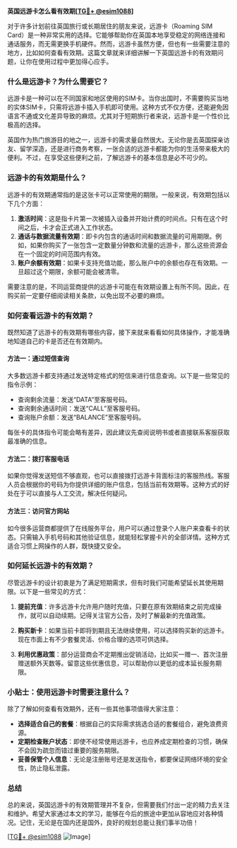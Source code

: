 **英国远游卡怎么看有效期[[TG💪+ @esim1088](https://t.me/s/esim1088)]**

对于许多计划前往英国旅行或长期居住的朋友来说，远游卡（Roaming SIM Card）是一种非常实用的选择。它能够帮助你在英国本地享受稳定的网络连接和通话服务，而无需更换手机硬件。然而，远游卡虽然方便，但也有一些需要注意的地方，比如如何查看有效期。这篇文章就来详细讲解一下英国远游卡的有效期问题，让你在使用过程中更加得心应手。

### **什么是远游卡？为什么需要它？**

远游卡是一种可以在不同国家和地区使用的SIM卡。当你出国时，不需要购买当地的实体SIM卡，只需将远游卡插入手机即可使用。这种方式不仅方便，还能避免因语言不通或文化差异导致的麻烦。尤其对于短期旅行者来说，远游卡是一个性价比极高的选择。

英国作为热门旅游目的地之一，远游卡的需求量自然很大。无论你是去英国探亲访友、留学深造，还是进行商务考察，一张合适的远游卡都能为你的生活带来极大的便利。不过，在享受这些便利之前，了解远游卡的基本信息是必不可少的。

### **远游卡的有效期是什么？**

远游卡的有效期通常指的是这张卡可以正常使用的期限。一般来说，有效期包括以下几个方面：

1. **激活时间**：这是指卡片第一次被插入设备并开始计费的时间点。只有在这个时间之后，卡才会正式进入工作状态。
2. **通话与数据流量有效期**：即卡内包含的通话时间和数据流量的可用期限。例如，如果你购买了一张包含一定数量分钟数和流量的远游卡，那么这些资源会在一个固定的时间范围内有效。
3. **账户余额有效期**：如果卡支持充值功能，那么账户中的余额也存在有效期。一旦超过这个期限，余额可能会被清零。

需要注意的是，不同运营商提供的远游卡可能在有效期设置上有所不同。因此，在购买前一定要仔细阅读相关条款，以免出现不必要的麻烦。

### **如何查看远游卡的有效期？**

既然知道了远游卡的有效期有哪些内容，接下来就来看看如何具体操作，才能准确地知道自己的卡是否还在有效期内。

#### **方法一：通过短信查询**

大多数远游卡都支持通过发送特定格式的短信来进行信息查询。以下是一些常见的指令示例：

- 查询剩余流量：发送“DATA”至客服号码。
- 查询剩余通话时间：发送“CALL”至客服号码。
- 查询账户余额：发送“BALANCE”至客服号码。

每张卡的具体指令可能会略有差异，因此建议先查阅说明书或者直接联系客服获取最准确的信息。

#### **方法二：拨打客服电话**

如果你觉得发送短信不够直观，也可以直接拨打远游卡背面标注的客服热线。客服人员会根据你的号码为你提供详细的账户信息，包括当前有效期等。这种方式的好处在于可以直接与人工交流，解决任何疑问。

#### **方法三：访问官方网站**

如今很多运营商都提供了在线服务平台，用户可以通过登录个人账户来查看卡的状态。只需输入手机号码和其他验证信息，就能轻松掌握卡片的全部详情。这种方式适合习惯上网操作的人群，既快捷又安全。

### **如何延长远游卡的有效期？**

尽管远游卡的设计初衷是为了满足短期需求，但有时我们可能希望延长其使用期限。以下是一些常见的方式：

1. **提前充值**：许多远游卡允许用户随时充值，只要在原有效期结束之前完成操作，就可以自动续期。记得关注官方公告，及时了解最新的充值政策。
   
2. **购买新卡**：如果当前卡即将到期且无法继续使用，可以选择购买新的远游卡。现在市面上有不少套餐灵活、价格合理的选项可供选择。

3. **利用优惠政策**：部分运营商会不定期推出促销活动，比如买一赠一、首次注册赠送额外天数等。留意这些优惠信息，可以帮助你以更低的成本延长服务期限。

### **小贴士：使用远游卡时需要注意什么？**

除了了解如何查看有效期外，还有一些其他事项值得大家注意：

- **选择适合自己的套餐**：根据自己的实际需求挑选合适的套餐组合，避免浪费资源。
- **定期检查账户状态**：即使不经常使用远游卡，也应养成定期检查的习惯，确保不会因为疏忽而错过重要的服务期限。
- **妥善保管个人信息**：无论是注册账号还是发送指令，都要保证网络环境的安全性，防止隐私泄露。

### **总结**

总的来说，英国远游卡的有效期管理并不复杂，但需要我们付出一定的精力去关注和维护。希望大家通过本文的学习，能够在今后的旅途中更加从容地应对各种情况。记住，无论是在国内还是国外，良好的规划总能让我们事半功倍！

[[TG💪+ @esim1088](https://t.me/s/esim1088) ![Image](https://i.postimg.cc/4NQfJmqS/Snipaste-2025-05-13-00-14-12.png)]